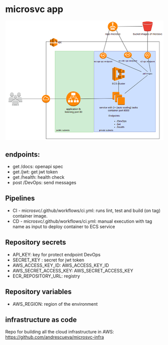 # microsvc app

![Architecture](./images/architecture.png)

## endpoints:
- get /docs: openapi spec
- get /jwt: get jwt token
- get /health: health check
- post /DevOps: send messages

## Pipelines
- CI - microsvc/.github/workflows/ci.yml: runs lint, test and build (on tag) container image.
- CD - microsvc/.github/workflows/ci.yml: manual execution with tag name as input to deploy container to ECS service

## Repository secrets
- API_KEY: key for protect endpoint DevOps
- SECRET_KEY : secret for jwt token
- AWS_ACCESS_KEY_ID: AWS_ACCESS_KEY_ID
- AWS_SECRET_ACCESS_KEY: AWS_SECRET_ACCESS_KEY
- ECR_REPOSITORY_URL: registry 


## Repository variables
- AWS_REGION: region of the environment


## infrastructure as code
Repo for building all the cloud infrastructure in AWS: https://github.com/andrescueva/microsvc-infra


